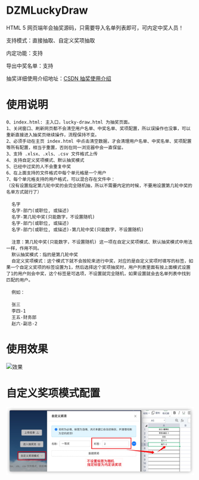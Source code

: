 # DZMLuckyDraw

HTML 5 网页端年会抽奖源码，只需要导入名单列表即可，可内定中奖人员！

支持模式：直接抽取、自定义奖项抽取

内定功能：支持

导出中奖名单：支持

抽奖详细使用介绍地址：[CSDN 抽奖使用介绍](https://blog.csdn.net/zz00008888/article/details/117024570)

# 使用说明

    0、index.html: 主入口，lucky-draw.html 为抽奖页面。
    1、关闭窗口、刷新网页都不会清空用户名单、中奖名单、奖项配置，所以误操作也没事，可以重新直接进入抽奖页继续操作，流程保持不变。
    2、必须手动在主页 index.html 中点击清空数据，才会清理用户名单、中奖名单、奖项配置等所有配置，相当于重置，否则在同一浏览器中会一直保留。
    3、支持 .xlsx、.xls、.csv 文件格式上传
    4、支持自定义奖项模式、默认抽奖模式
    5、已经中过奖的人不会重复中奖
    6、在上面支持的文件格式中每个单元格是一个用户
    7、每个单元格支持的用户格式，可以混合存在文件中：
    （没有设置指定第几轮中奖的会完全随机抽，所以不需要内定的时候，不要用设置第几轮中奖的名单方式就行了）

      名字
      名字-部门(或职位, 或描述)
      名字-第几轮中奖(只能数字，不设置随机)
      名字-部门(或职位, 或描述)
      名字-部门(或职位, 或描述)-第几轮中奖(只能数字，不设置随机)

      注意：第几轮中奖(只能数字，不设置随机) 这一项在自定义奖项模式、默认抽奖模式中用法一样，作用不同。
      默认抽奖模式：指的是第几轮中奖
      自定义奖项模式：这个模式下就不会按轮来进行中奖，对应的是自定义奖项时填写的标签，如果一个自定义奖项的标签设置为1，然后选择这个奖项抽奖时，用户列表里面有按上面模式设置了1的用户则会中奖，这个标签是可选项，不设置就完全随机，如果设置就会去名单列表中找到匹配的用户。

      例如：
      
      张三
      李四-1
      王五-财务部
      赵六-副总-2

# 使用效果

![效果](test.gif)

# 自定义奖项模式配置

![效果](custom.png)

  
